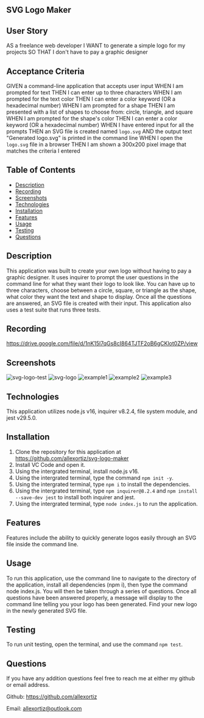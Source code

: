 ## SVG Logo Maker

## User Story
AS a freelance web developer
I WANT to generate a simple logo for my projects
SO THAT I don't have to pay a graphic designer

## Acceptance Criteria
GIVEN a command-line application that accepts user input
WHEN I am prompted for text
THEN I can enter up to three characters
WHEN I am prompted for the text color
THEN I can enter a color keyword (OR a hexadecimal number)
WHEN I am prompted for a shape
THEN I am presented with a list of shapes to choose from: circle, triangle, and square
WHEN I am prompted for the shape's color
THEN I can enter a color keyword (OR a hexadecimal number)
WHEN I have entered input for all the prompts
THEN an SVG file is created named `logo.svg`
AND the output text "Generated logo.svg" is printed in the command line
WHEN I open the `logo.svg` file in a browser
THEN I am shown a 300x200 pixel image that matches the criteria I entered

## Table of Contents
- [Description](#description)
- [Recording](#recording)
- [Screenshots](#screenshots)
- [Technologies](#technologies)
- [Installation](#installation)
- [Features](#features)
- [Usage](#usage)
- [Testing](#testing)
- [Questions](#questions)

## Description
This application was built to create your own logo without having to pay a graphic designer. It uses inquirer to prompt the user questions in the command line for what they want their logo to look like. You can have up to three characters, choose between a circle, square, or triangle as the shape, what color they want the text and shape to display. Once all the questions are answered, an SVG file is created with their input. This application also uses a test suite that runs three tests.

## Recording
https://drive.google.com/file/d/1nK15l7qGs8cI864TJTF2oB6gCKlot0ZP/view

## Screenshots
![svg-logo-test](../image1.png)
![svg-logo](/image.png)
![example1](./svg-logo-maker/examples/example1.png)
![example2](./svg-logo-maker/examples/example2.png)
![example3](./svg-logo-maker/examples/example3.png)

## Technologies
This application utilizes node.js v16, inquirer v8.2.4, file system module, and jest v29.5.0.

## Installation
1. Clone the repository for this application at https://github.com/allexortiz/svg-logo-maker
2. Install VC Code and open it.
3. Using the intergrated terminal, install node.js v16.
4. Using the intergrated terminal, type the command `npm init -y`.
5. Using the intergrated terminal, type `npm i` to install the dependencies.
6. Using the intergrated terminal, type `npm inquirer@8.2.4` and `npm install --save-dev jest` to install both inquirer and jest.
7. Using the intergrated terminal, type `node index.js` to run the application.

## Features
Features include the ability to quickly generate logos easily through an SVG file inside the command line.

## Usage
To run this application, use the command line to navigate to the directory of the application, install all dependencies (npm i), then type the command node index.js. You will then be taken through a series of questions. Once all questions have been answered properly, a message will display to the command line telling you your logo has been generated. Find your new logo in the newly generated SVG file.

## Testing
To run unit testing, open the terminal, and use the command `npm test`.

## Questions
If you have any addition questions feel free to reach me at either my github or email address.

Github: https://github.com/allexortiz

Email: allexortiz@outlook.com
